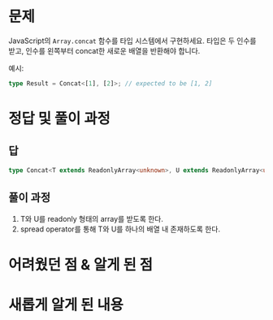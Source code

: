 # 문제

JavaScript의 `Array.concat` 함수를 타입 시스템에서 구현하세요. 타입은 두 인수를 받고, 인수를 왼쪽부터 concat한 새로운 배열을 반환해야 합니다.

예시:

```ts
type Result = Concat<[1], [2]>; // expected to be [1, 2]
```

# 정답 및 풀이 과정

## 답

```ts
type Concat<T extends ReadonlyArray<unknown>, U extends ReadonlyArray<unknown>> = [...T, ...U];
```

## 풀이 과정

1. T와 U를 readonly 형태의 array를 받도록 한다.
2. spread operator를 통해 T와 U를 하나의 배열 내 존재하도록 한다.

# 어려웠던 점 & 알게 된 점

# 새롭게 알게 된 내용

